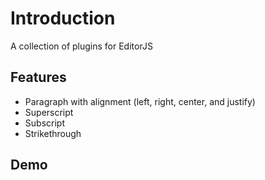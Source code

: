 <script setup>
    import Version from "./Version.vue"
    import Demo from "./Demo.vue"
</script>

# Introduction

A collection of plugins for EditorJS

<Version />

## Features

- Paragraph with alignment (left, right, center, and justify)
- Superscript
- Subscript
- Strikethrough

## Demo

<Demo />
